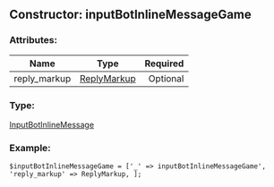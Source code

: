 ## Constructor: inputBotInlineMessageGame  

### Attributes:

| Name     |    Type       | Required |
|----------|:-------------:|---------:|
|reply\_markup|[ReplyMarkup](../types/ReplyMarkup.md) | Optional|
### Type: 

[InputBotInlineMessage](../types/InputBotInlineMessage.md)
### Example:

```
$inputBotInlineMessageGame = ['_' => inputBotInlineMessageGame', 'reply_markup' => ReplyMarkup, ];
```